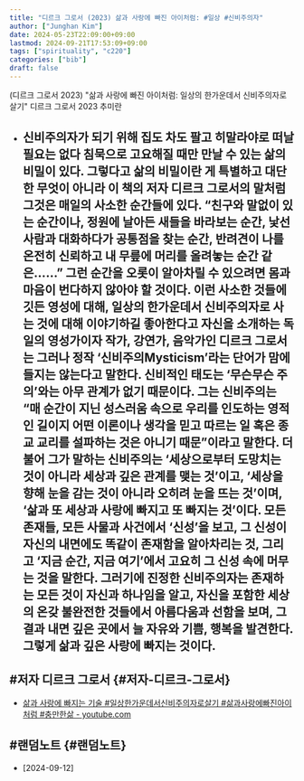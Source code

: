 ```yaml
---
title: "디르크 그로서 (2023) 삶과 사랑에 빠진 아이처럼: #일상 #신비주의자"
author: ["Junghan Kim"]
date: 2024-05-23T22:09:00+09:00
lastmod: 2024-09-21T17:53:09+09:00
tags: ["spirituality", "c220"]
categories: ["bib"]
draft: false
---
```


(디르크 그로서 2023) "삶과 사랑에 빠진 아이처럼: 일상의 한가운데서 신비주의자로 살기" 디르크 그로서 2023 추미란

-   신비주의자가 되기 위해 집도 차도 팔고 히말라야로 떠날 필요는 없다 침묵으로 고요해질 때만 만날 수 있는 삶의 비밀이 있다. 그렇다고 삶의 비밀이란 게 특별하고 대단한 무엇이 아니라 이 책의 저자 디르크 그로서의 말처럼 그것은 매일의 사소한 순간들에 있다. “친구와 말없이 있는 순간이나, 정원에 날아든 새들을 바라보는 순간, 낯선 사람과 대화하다가 공통점을 찾는 순간, 반려견이 나를 온전히 신뢰하고 내 무릎에 머리를 올려놓는 순간 같은……” 그런 순간을 오롯이 알아차릴 수 있으려면 몸과 마음이 번다하지 않아야 할 것이다. 이런 사소한 것들에 깃든 영성에 대해, 일상의 한가운데서 신비주의자로 사는 것에 대해 이야기하길 좋아한다고 자신을 소개하는 독일의 영성가이자 작가, 강연가, 음악가인 디르크 그로서는 그러나 정작 ‘신비주의Mysticism’라는 단어가 맘에 들지는 않는다고 말한다. 신비적인 태도는 ‘무슨무슨 주의’와는 아무 관계가 없기 때문이다. 그는 신비주의는 “매 순간이 지닌 성스러움 속으로 우리를 인도하는 영적인 길이지 어떤 이론이나 생각을 믿고 따르는 일 혹은 종교 교리를 설파하는 것은 아니기 때문”이라고 말한다. 더불어 그가 말하는 신비주의는 ‘세상으로부터 도망치는 것이 아니라 세상과 깊은 관계를 맺는 것’이고, ‘세상을 향해 눈을 감는 것이 아니라 오히려 눈을 뜨는 것’이며, ‘삶과 또 세상과 사랑에 빠지고 또 빠지는 것’이다. 모든 존재들, 모든 사물과 사건에서 ‘신성’을 보고, 그 신성이 자신의 내면에도 똑같이 존재함을 알아차리는 것, 그리고 ‘지금 순간, 지금 여기’에서 고요히 그 신성 속에 머무는 것을 말한다. 그러기에 진정한 신비주의자는 존재하는 모든 것이 자신과 하나임을 알고, 자신을 포함한 세상의 온갖 불완전한 것들에서 아름다움과 선함을 보며, 그 결과 내면 깊은 곳에서 늘 자유와 기쁨, 행복을 발견한다. 그렇게 삶과 깊은 사랑에 빠지는 것이다.
    -


## #저자 디르크 그로서 {#저자-디르크-그로서}

-   [삶과 사랑에 빠지는 기술 #일상한가운데서신비주의자로살기 #삶과사랑에빠진아이처럼 #충만한삶 - youtube.com](https://www.youtube.com/watch?v=AXRgPjiMU0o)


## #랜덤노트 {#랜덤노트}

-   [2024-09-12]
